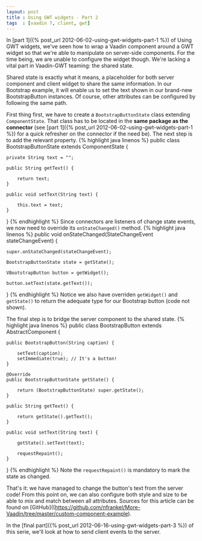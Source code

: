 ```yaml
---
layout: post
title : Using GWT widgets - Part 2
tags  : [vaadin 7, client, gwt]
---
```


In [part 1]({% post_url 2012-06-02-using-gwt-widgets-part-1 %}) of Using GWT widgets, we've seen how to wrap a Vaadin component around a GWT widget so that we're able to manipulate on server-side components. For the time being, we are unable to configure the widget though. We're lacking a vital part in Vaadin-GWT teaming: the shared state.

Shared state is exactly what it means, a placeholder for both server component and client widget to share the same information. In our Bootstrap example, it will enable us to set the text shown in our brand-new BootstrapButton instances. Of course, other attributes can be configured by following the same path.

First thing first, we have to create a `BootstrapButtonState` class extending `ComponentState`. That class has to be located in the **same package as the connector** (see [part 1]({% post_url 2012-06-02-using-gwt-widgets-part-1 %}) for a quick refresher on the connector if the need be). The next step is to add the relevant property. 
{% highlight java linenos %}
public class BootstrapButtonState extends ComponentState {
 
    private String text = "";
 
    public String getText() {
 
        return text;
    }
 
    public void setText(String text) {
 
        this.text = text;
    }
}
{% endhighlight %}
Since connectors are listeners of change state events, we now need to override its `onStateChanged()` method. 
{% highlight java linenos %}
public void onStateChanged(StateChangeEvent stateChangeEvent) {
 
    super.onStateChanged(stateChangeEvent);
 
    BootstrapButtonState state = getState();
 
    VBootstrapButton button = getWidget();
 
    button.setText(state.getText());
}
{% endhighlight %}
Notice we also have overriden `getWidget()` and `getState()` to return the adequate type for our Bootstrap button (code not shown).

The final step is to bridge the server component to the shared state. 
{% highlight java linenos %}
public class BootstrapButton extends AbstractComponent {
 
    public BootstrapButton(String caption) {
 
        setText(caption);
        setImmediate(true); // It's a button!
    }
 
    @Override
    public BootstrapButtonState getState() {
 
        return (BootstrapButtonState) super.getState();
    }
 
    public String getText() {
 
        return getState().getText();
    }
 
    public void setText(String text) {
 
        getState().setText(text);
 
        requestRepaint();
    }
}
{% endhighlight %}
Note the `requestRepaint()` is mandatory to mark the state as changed.

That's it: we have managed to change the button's text from the server code! From this point on, we can also configure both style and size to be able to mix and match between all attributes. Sources for this article can be found on [GitHub]((https://github.com/nfrankel/More-Vaadin/tree/master/custom-component-example).

In the [final part]({% post_url 2012-06-16-using-gwt-widgets-part-3 %}) of this serie, we'll look at how to send client events to the server.
